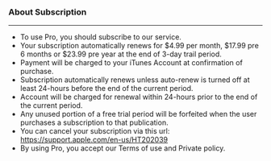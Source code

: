 ### About Subscription
___

+ To use Pro, you should subscribe to our service.
+ Your subscription automatically renews for $4.99 per month, $17.99 pre 6 months or $23.99 pre year at the end of 3-day trail period.
+ Payment will be charged to your iTunes Account at confirmation of purchase.
+ Subscription automatically renews unless auto-renew is turned off at least 24-hours before the end of the current period.
+ Account will be charged for renewal within 24-hours prior to the end of the current period.
+ Any unused portion of a free trial period will be forfeited when the user purchases a subscription to that publication.
+ You can cancel your subscription via this url: https://support.apple.com/en-us/HT202039
+ By using Pro, you accept our Terms of use and Private policy.
